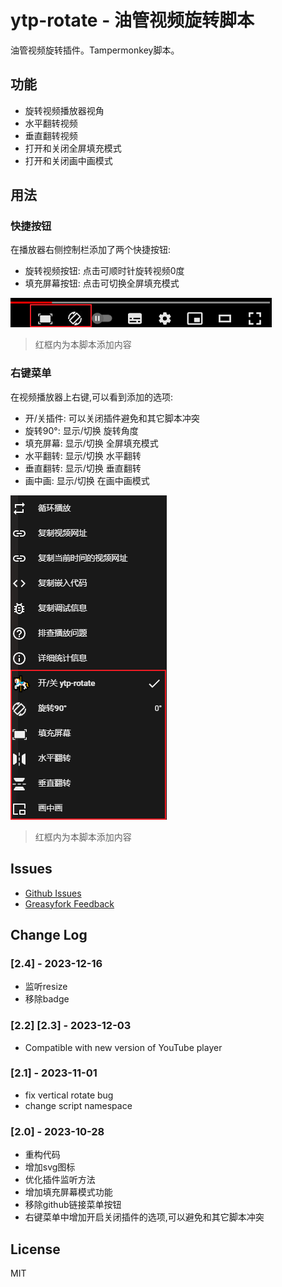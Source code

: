 # ytp-rotate - 油管视频旋转脚本

油管视频旋转插件。Tampermonkey脚本。 

## 功能

- 旋转视频播放器视角
- 水平翻转视频
- 垂直翻转视频
- 打开和关闭全屏填充模式
- 打开和关闭画中画模式

## 用法

### 快捷按钮

在播放器右侧控制栏添加了两个快捷按钮:

- 旋转视频按钮: 点击可顺时针旋转视频0度
- 填充屏幕按钮: 点击可切换全屏填充模式

![buttons](https://github.com/zhzLuke96/ytp-rotate/raw/master/docs/btns.png)

> 红框内为本脚本添加内容

### 右键菜单

在视频播放器上右键,可以看到添加的选项:

- 开/关插件: 可以关闭插件避免和其它脚本冲突
- 旋转90°: 显示/切换 旋转角度
- 填充屏幕: 显示/切换 全屏填充模式
- 水平翻转: 显示/切换 水平翻转
- 垂直翻转: 显示/切换 垂直翻转  
- 画中画: 显示/切换 在画中画模式

![menu](https://github.com/zhzLuke96/ytp-rotate/raw/master/docs/menu.png)

> 红框内为本脚本添加内容


## Issues
- [Github Issues](https://github.com/zhzLuke96/ytp-rotate/issues)
- [Greasyfork Feedback](https://greasyfork.org/zh-CN/scripts/375568-%E6%B2%B9%E7%AE%A1%E8%A7%86%E9%A2%91%E6%97%8B%E8%BD%AC/feedback)

## Change Log

### [2.4] - 2023-12-16
- 监听resize
- 移除badge

### [2.2] [2.3] - 2023-12-03
- Compatible with new version of YouTube player

### [2.1] - 2023-11-01
- fix vertical rotate bug
- change script namespace

### [2.0] - 2023-10-28
- 重构代码
- 增加svg图标
- 优化插件监听方法
- 增加填充屏幕模式功能
- 移除github链接菜单按钮
- 右键菜单中增加开启关闭插件的选项,可以避免和其它脚本冲突


## License

MIT
